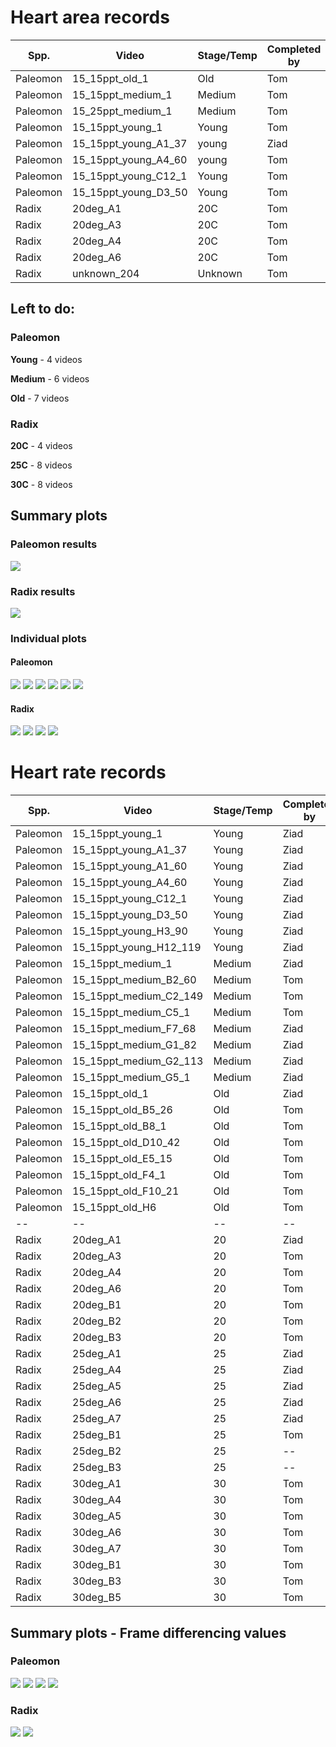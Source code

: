 # Heart area records

Spp. | Video | Stage/Temp | Completed by | Compared?
--- | --- | --- | --- | ---
Paleomon | 15_15ppt_old_1 | Old | Tom | &#x2611;
Paleomon | 15_15ppt_medium_1 | Medium | Tom | &#x2611;
Paleomon | 15_25ppt_medium_1 | Medium | Tom | &#x2612;
Paleomon | 15_15ppt_young_1 | Young | Tom | &#x2611;
Paleomon | 15_15ppt_young_A1_37 | young | Ziad | &#x2611;
Paleomon | 15_15ppt_young_A4_60 | young | Tom | &#x2611;
Paleomon | 15_15ppt_young_C12_1 | Young | Tom | &#x2611;
Paleomon | 15_15ppt_young_D3_50 | Young | Tom | &#x2612;
Radix | 20deg_A1 | 20C | Tom | &#x2611;
Radix | 20deg_A3 | 20C | Tom | &#x2611;
Radix | 20deg_A4 | 20C | Tom | &#x2611;
Radix | 20deg_A6 | 20C | Tom | &#x2611;
Radix | unknown_204 | Unknown | Tom | &#x2612;

## Left to do:

### Paleomon

**Young** - 4 videos

**Medium** - 6 videos

**Old** - 7 videos

### Radix

**20C** - 4 videos

**25C** - 8 videos

**30C** - 8 videos

## Summary plots

### Paleomon results

<img src='https://github.com/zibbini/misc_embryoPhenomics/blob/master/python/stroke-volume/heartcv/validation/plots/paleomon_areas.png'>

### Radix results

<img src='https://github.com/zibbini/misc_embryoPhenomics/blob/master/python/stroke-volume/heartcv/validation/plots/radix_areas.png'>

### Individual plots

#### Paleomon

<img src='https://github.com/zibbini/misc_embryoPhenomics/blob/master/python/stroke-volume/heartcv/validation/plots/15_15ppt_young_1.png'>

<img src='https://github.com/zibbini/misc_embryoPhenomics/blob/master/python/stroke-volume/heartcv/validation/plots/15_15ppt_medium_1.png'>

<img src='https://github.com/zibbini/misc_embryoPhenomics/blob/master/python/stroke-volume/heartcv/validation/plots/15_15ppt_old_1.png'>

<img src='https://github.com/zibbini/misc_embryoPhenomics/blob/master/python/stroke-volume/heartcv/validation/plots/15_15ppt_young_A1_37.png'>

<img src='https://github.com/zibbini/misc_embryoPhenomics/blob/master/python/stroke-volume/heartcv/validation/plots/15_15ppt_young_A4_60.png'>

<img src='https://github.com/zibbini/misc_embryoPhenomics/blob/master/python/stroke-volume/heartcv/validation/plots/15_15ppt_young_C12_1.png'>

#### Radix

<img src='https://github.com/zibbini/misc_embryoPhenomics/blob/master/python/stroke-volume/heartcv/validation/plots/20deg_A1.png'>

<img src='https://github.com/zibbini/misc_embryoPhenomics/blob/master/python/stroke-volume/heartcv/validation/plots/20deg_A3.png'>

<img src='https://github.com/zibbini/misc_embryoPhenomics/blob/master/python/stroke-volume/heartcv/validation/plots/20deg_A4.png'>

<img src='https://github.com/zibbini/misc_embryoPhenomics/blob/master/python/stroke-volume/heartcv/validation/plots/20deg_A6.png'>

# Heart rate records

Spp. | Video | Stage/Temp | Completed by | Compared?
--- | --- | --- | --- | ---
Paleomon | 15_15ppt_young_1 | Young | Ziad | &#x2611;
Paleomon | 15_15ppt_young_A1_37 | Young | Ziad | &#x2611;
Paleomon | 15_15ppt_young_A1_60 | Young | Ziad | &#x2611;
Paleomon | 15_15ppt_young_A4_60 | Young | Ziad | &#x2611;
Paleomon | 15_15ppt_young_C12_1 | Young | Ziad | &#x2611;
Paleomon | 15_15ppt_young_D3_50 | Young | Ziad | &#x2611;
Paleomon | 15_15ppt_young_H3_90 | Young | Ziad | &#x2611;
Paleomon | 15_15ppt_young_H12_119 | Young | Ziad | &#x2611;
Paleomon | 15_15ppt_medium_1 | Medium | Ziad | &#x2611;
Paleomon | 15_15ppt_medium_B2_60 | Medium | Tom | &#x2611;
Paleomon | 15_15ppt_medium_C2_149 | Medium | Tom | &#x2611;
Paleomon | 15_15ppt_medium_C5_1 | Medium | Tom | &#x2611;
Paleomon | 15_15ppt_medium_F7_68 | Medium | Ziad | &#x2611;
Paleomon | 15_15ppt_medium_G1_82 | Medium | Ziad | &#x2611;
Paleomon | 15_15ppt_medium_G2_113 | Medium | Ziad | &#x2611;
Paleomon | 15_15ppt_medium_G5_1 | Medium | Ziad | &#x2611;
Paleomon | 15_15ppt_old_1 | Old | Ziad | &#x2611;
Paleomon | 15_15ppt_old_B5_26 | Old | Tom | &#x2611;
Paleomon | 15_15ppt_old_B8_1 | Old | Tom | &#x2611;
Paleomon | 15_15ppt_old_D10_42 | Old | Tom | &#x2611;
Paleomon | 15_15ppt_old_E5_15 | Old | Tom | &#x2611;
Paleomon | 15_15ppt_old_F4_1 | Old | Tom | &#x2611;
Paleomon | 15_15ppt_old_F10_21 | Old | Tom | &#x2611;
Paleomon | 15_15ppt_old_H6 | Old | Tom | &#x2611;
-- | -- | -- | -- | --
 Radix | 20deg_A1 | 20 | Ziad | &#x2611;
 Radix | 20deg_A3 | 20 | Tom | &#x2611;
 Radix | 20deg_A4 | 20 | Tom | &#x2611;
 Radix | 20deg_A6 | 20 | Tom | &#x2611;
 Radix | 20deg_B1 | 20 | Tom | &#x2611;
 Radix | 20deg_B2 | 20 | Tom | &#x2611;
 Radix | 20deg_B3 | 20 | Tom | &#x2611;
 Radix | 25deg_A1 | 25 | Ziad | &#x2611;
 Radix | 25deg_A4 | 25 | Ziad | &#x2611;
 Radix | 25deg_A5 | 25 | Ziad | &#x2611;
 Radix | 25deg_A6 | 25 | Ziad | &#x2611;
 Radix | 25deg_A7 | 25 | Ziad | &#x2611;
 Radix | 25deg_B1 | 25 | Tom | &#x2611;
 Radix | 25deg_B2 | 25 | -- | &#x2612;
 Radix | 25deg_B3 | 25 | -- | &#x2612;
 Radix | 30deg_A1 | 30 | Tom | &#x2612;
 Radix | 30deg_A4 | 30 | Tom | &#x2611;
 Radix | 30deg_A5 | 30 | Tom | &#x2611;
 Radix | 30deg_A6 | 30 | Tom | &#x2611;
 Radix | 30deg_A7 | 30 | Tom | &#x2611;
 Radix | 30deg_B1 | 30 | Tom | &#x2611;
 Radix | 30deg_B3 | 30 | Tom | &#x2611;
 Radix | 30deg_B5 | 30 | Tom | &#x2611;


## Summary plots - Frame differencing values

### Paleomon

<img src='https://github.com/zibbini/heartcv/blob/main/python/stroke-volume/heartcv/validation/plots/fd_hr.png'>

<img src='https://github.com/zibbini/heartcv/blob/main/python/stroke-volume/heartcv/validation/plots/fd_beat_stats.png'>

<img src='https://github.com/zibbini/heartcv/blob/main/python/stroke-volume/heartcv/validation/plots/fd_diastole_time_stats.png'>

<img src='https://github.com/zibbini/heartcv/blob/main/python/stroke-volume/heartcv/validation/plots/fd_systole_time_stats.png'>

### Radix

<img src='https://github.com/zibbini/heartcv/blob/main/python/stroke-volume/heartcv/validation/plots/radix_hr.png'>

<img src='https://github.com/zibbini/heartcv/blob/main/python/stroke-volume/heartcv/validation/plots/radix_beat_stats.png'>
